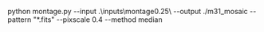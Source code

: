 python montage.py --input .\inputs\montage0.25\ --output ./m31_mosaic --pattern "*.fits" --pixscale 0.4 --method median